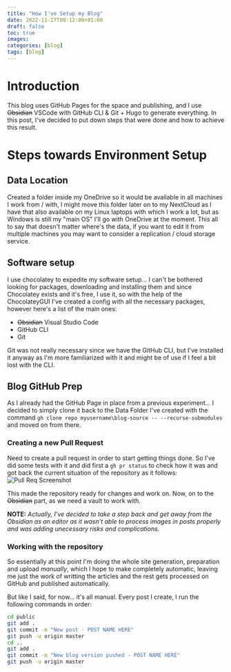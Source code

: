```yaml
---
title: "How I've Setup my Blog"
date: 2022-11-27T00:12:00+01:00
draft: false
toc: true
images:
categories: [blog]
tags: [blog]
---
```


# Introduction
This blog uses GitHub Pages for the space and publishing, and I use ~~Obsidian~~ VSCode with GitHub CLI & Git + Hugo to generate everything.
In this post, I've decided to put down steps that were done and how to achieve this result.

# Steps towards Environment Setup

## Data Location

Created a folder inside my OneDrive so it would be available in all machines I work from / with, I might move this folder later on to my NextCloud as I have that also available on my Linux laptops with which I work a lot, but as Windows is still my "main OS" I'll go with OneDrive at the moment.
This all to say that doesn't matter where's the data, if you want to edit it from multiple machines you may want to consider a replication / cloud storage service.

## Software setup

I use chocolatey to expedite my software setup... I can't be bothered looking for packages, downloading and installing them and since Chocolatey exists and it's free, I use it, so with the help of the ChocolateyGUI I've created a config with all the necessary packages, however here's a list of the main ones:
- ~~Obsidian~~ Visual Studio Code
- GitHub CLI
- Git

Git was not really necessary since we have the GitHub CLI, but I've installed it anyway as I'm more familiarized with it and might be of use if I feel a bit lost with the CLI.

## Blog GitHub Prep

As I already had the GitHub Page in place from a previous experiment... I decided to simply clone it back to the Data Folder I've created with the command `gh clone repo myusername\blog-source -- --recurse-submodules` and moved on from there.

### Creating a new Pull Request

Need to create a pull request in order to start getting things done. So I've did some tests with it and did first a `gh pr status` to check how it was and got back the current situation of the repository as it follows:
![Pull Req Screenshot](/assets/imgs/2020221125001001.png)


This made the repository ready for changes and work on. Now, on to the ~~Obsidian~~ part, as we need a vault to work with.

**NOTE:** *Actually, I've decided to take a step back and get away from the Obsidian as an editor as it wasn't able to process images in posts properly and was adding unecessary risks and complications.*

### Working with the repository
So essentially at this point I'm doing the whole site generation, preparation and upload *manually*, which I hope to make completely automatic, leaving me just the work of writting the articles and the rest gets processed on GitHub and published automatically.

But like I said, for now... it's all manual.
Every post I create, I run the following commands in order:
```bash
cd public
git add .
git commit -m "New post - POST NAME HERE"
git push -u origin master
cd ..
git add .
git commit -m "New blog version pushed - POST NAME HERE"
git push -u origin master
```

